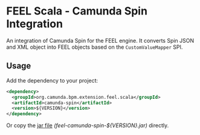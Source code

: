 # FEEL Scala - Camunda Spin Integration

An integration of Camunda Spin for the FEEL engine. It converts Spin JSON and XML object into FEEL objects based on the `CustomValueMapper` SPI. 

## Usage

Add the dependency to your project:

```xml
<dependency>
  <groupId>org.camunda.bpm.extension.feel.scala</groupId>
  <artifactId>camunda-spin</artifactId>
  <version>${VERSION}</version>
</dependency>
```

Or copy the [jar file](https://github.com/camunda/feel-scala/releases) _(feel-camunda-spin-${VERSION}.jar)_ directly.

